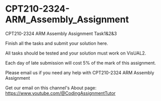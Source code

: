 # CPT210-2324-ARM_Assembly_Assignment
CPT210-2324 ARM Assembly Assignment Task1&amp;2&amp;3

Finish all the tasks and submit your solution here.

All tasks should be tested and your solution must work on VisUAL2.

Each day of late submission will cost 5% of the mark of this assignment.

Please email us if you need any help with CPT210-2324 ARM Assembly Assignment

Get our email on this channel's About page: https://www.youtube.com/@CodingAssignmentTutor
